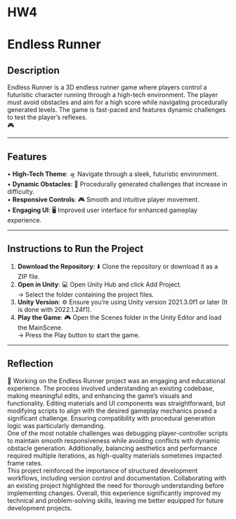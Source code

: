 # HW4
# Endless Runner

## Description
Endless Runner is a 3D endless runner game where players control a futuristic character running through a high-tech environment. The player must avoid obstacles and aim for a high score while navigating procedurally generated levels. The game is fast-paced and features dynamic challenges to test the player’s reflexes.  
🎮

---

## Features
• **High-Tech Theme**: 🛸 Navigate through a sleek, futuristic environment.  
• **Dynamic Obstacles**: 🚧 Procedurally generated challenges that increase in difficulty.  
• **Responsive Controls**: 🎮 Smooth and intuitive player movement.  
• **Engaging UI**: 🖥️ Improved user interface for enhanced gameplay experience.  

---

## Instructions to Run the Project
1. **Download the Repository**: ⬇️ Clone the repository or download it as a ZIP file.  
2. **Open in Unity**: 💻 Open Unity Hub and click Add Project.  
   → Select the folder containing the project files.  
3. **Unity Version**: ⚙️ Ensure you’re using Unity version 2021.3.0f1 or later (It is done with 2022.1.24f1).  
4. **Play the Game**: 🎮 Open the Scenes folder in the Unity Editor and load the MainScene.  
   → Press the Play button to start the game.

---

## Reflection
💭 Working on the Endless Runner project was an engaging and educational experience. The process involved understanding an existing codebase, making meaningful edits, and enhancing the game’s visuals and functionality. Editing materials and UI components was straightforward, but modifying scripts to align with the desired gameplay mechanics posed a significant challenge. Ensuring compatibility with procedural generation logic was particularly demanding.  
One of the most notable challenges was debugging player-controller scripts to maintain smooth responsiveness while avoiding conflicts with dynamic obstacle generation. Additionally, balancing aesthetics and performance required multiple iterations, as high-quality materials sometimes impacted frame rates.  
This project reinforced the importance of structured development workflows, including version control and documentation. Collaborating with an existing project highlighted the need for thorough understanding before implementing changes. Overall, this experience significantly improved my technical and problem-solving skills, leaving me better equipped for future development projects.


